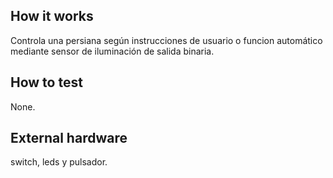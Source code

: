 <!---

This file is used to generate your project datasheet. Please fill in the information below and delete any unused
sections.

You can also include images in this folder and reference them in the markdown. Each image must be less than
512 kb in size, and the combined size of all images must be less than 1 MB.
-->

## How it works

Controla una persiana según instrucciones de usuario o funcion automático mediante sensor de iluminación de salida binaria.

## How to test

None.

## External hardware

switch, leds y pulsador.
